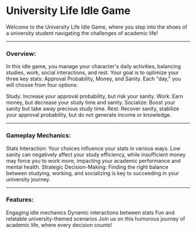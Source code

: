 # University Life Idle Game
Welcome to the University Life Idle Game, where you step into the shoes of a university student navigating the challenges of academic life!

---

### Overview:
In this idle game, you manage your character's daily activities, balancing studies, work, social interactions, and rest. Your goal is to optimize your three key stats: Approval Probability, Money, and Sanity. Each "day," you will choose from four options:

Study: Increase your approval probability, but risk your sanity.
Work: Earn money, but decrease your study time and sanity.
Socialize: Boost your sanity but take away precious study time.
Rest: Recover sanity, stabilize your approval probability, but do not generate income or knowledge.

---

### Gameplay Mechanics:
Stats Interaction: Your choices influence your stats in various ways. Low sanity can negatively affect your study efficiency, while insufficient money may force you to work more, impacting your academic performance and mental health.
Strategic Decision-Making: Finding the right balance between studying, working, and socializing is key to succeeding in your university journey.

---

### Features:
Engaging idle mechanics
Dynamic interactions between stats
Fun and relatable university-themed scenarios
Join us on this humorous journey of academic life, where every decision counts!
